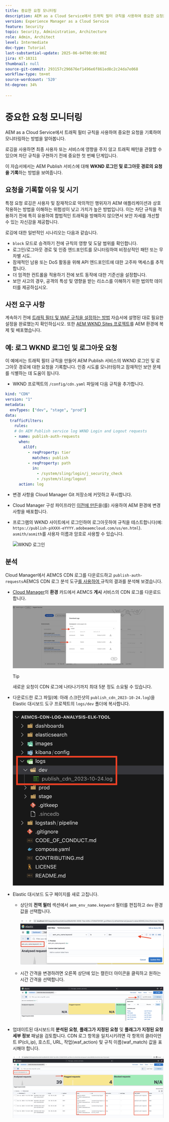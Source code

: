 ```yaml
---
title: 중요한 요청 모니터링
description: AEM as a Cloud Service에서 트래픽 필터 규칙을 사용하여 중요한 요청을 기록하여 모니터링하는 방법을 알아봅니다.
version: Experience Manager as a Cloud Service
feature: Security
topic: Security, Administration, Architecture
role: Admin, Architect
level: Intermediate
doc-type: Tutorial
last-substantial-update: 2025-06-04T00:00:00Z
jira: KT-18311
thumbnail: null
source-git-commit: 293157c296676ef1496e6f861ed8c2c24da7e068
workflow-type: tm+mt
source-wordcount: '520'
ht-degree: 34%

---
```


# 중요한 요청 모니터링

AEM as a Cloud Service에서 트래픽 필터 규칙을 사용하여 중요한 요청을 기록하여 모니터링하는 방법을 알아봅니다.

로깅을 사용하면 최종 사용자 또는 서비스에 영향을 주지 않고 트래픽 패턴을 관찰할 수 있으며 차단 규칙을 구현하기 전에 중요한 첫 번째 단계입니다.

이 자습서에서는 AEM Publish 서비스에 대해 **WKND 로그인 및 로그아웃 경로의 요청을 기록**&#x200B;하는 방법을 보여줍니다.

## 요청을 기록할 이유 및 시기

특정 요청 로깅은 사용자 및 잠재적으로 악의적인 행위자가 AEM 애플리케이션과 상호 작용하는 방법을 이해하는 위험성이 낮고 가치가 높은 방법입니다. 이는 차단 규칙을 적용하기 전에 특히 유용하여 합법적인 트래픽을 방해하지 않으면서 보안 자세를 개선할 수 있는 자신감을 제공합니다.

로깅에 대한 일반적인 시나리오는 다음과 같습니다.

- `block` 모드로 승격하기 전에 규칙의 영향 및 도달 범위를 확인합니다.
- 로그인/로그아웃 경로 및 인증 엔드포인트를 모니터링하여 비정상적인 패턴 또는 무차별 시도.
- 잠재적인 남용 또는 DoS 활동을 위해 API 엔드포인트에 대한 고주파 액세스를 추적합니다.
- 더 엄격한 컨트롤을 적용하기 전에 보트 동작에 대한 기준선을 설정합니다.
- 보안 사고의 경우, 공격의 특성 및 영향을 받는 리소스를 이해하기 위한 법의학 데이터를 제공하십시오.

## 사전 요구 사항

계속하기 전에 [트래픽 필터 및 WAF 규칙을 설정하는 방법](../setup.md) 자습서에 설명된 대로 필요한 설정을 완료했는지 확인하십시오. 또한 [AEM WKND Sites 프로젝트](https://github.com/adobe/aem-guides-wknd)를 AEM 환경에 복제 및 배포했습니다.

## 예: 로그 WKND 로그인 및 로그아웃 요청

이 예에서는 트래픽 필터 규칙을 만들어 AEM Publish 서비스의 WKND 로그인 및 로그아웃 경로에 대한 요청을 기록합니다. 인증 시도를 모니터링하고 잠재적인 보안 문제를 식별하는 데 도움이 됩니다.

- WKND 프로젝트의 `/config/cdn.yaml` 파일에 다음 규칙을 추가합니다.

```yaml
kind: "CDN"
version: "1"
metadata:
  envTypes: ["dev", "stage", "prod"]
data:
  trafficFilters:
    rules:
    # On AEM Publish service log WKND Login and Logout requests
    - name: publish-auth-requests
      when:
        allOf:
          - reqProperty: tier
            matches: publish
          - reqProperty: path
            in:
              - /system/sling/login/j_security_check
              - /system/sling/logout
      action: log   
```

- 변경 사항을 Cloud Manager Git 저장소에 커밋하고 푸시합니다.

- Cloud Manager 구성 파이프라인 [이전에 만든](../setup.md#deploy-rules-using-adobe-cloud-manager)을(를) 사용하여 AEM 환경에 변경 사항을 배포합니다.

- 프로그램의 WKND 사이트에서 로그인하여 로그아웃하여 규칙을 테스트합니다(예: `https://publish-pXXXX-eYYYY.adobeaemcloud.com/us/en.html`). `asmith/asmith`를 사용자 이름과 암호로 사용할 수 있습니다.

  ![WKND 로그인](../assets/how-to/wknd-login.png)

## 분석

Cloud Manager에서 AEMCS CDN 로그를 다운로드하고 `publish-auth-requests`AEMCS CDN 로그 분석 도구[를 사용하여 ](../setup.md#setup-the-elastic-dashboard-tool) 규칙의 결과를 분석해 보겠습니다.

- [Cloud Manager](https://my.cloudmanager.adobe.com/)의 **환경** 카드에서 AEMCS **게시** 서비스의 CDN 로그를 다운로드합니다.

  ![Cloud Manager CDN 로그 다운로드](../assets/how-to/cloud-manager-cdn-log-downloads.png)

  >[!TIP]
  >
  > 새로운 요청이 CDN 로그에 나타나기까지 최대 5분 정도 소요될 수 있습니다.

- 다운로드한 로그 파일(예: 아래 스크린샷의 `publish_cdn_2023-10-24.log`)을 Elastic 대시보드 도구 프로젝트의 `logs/dev` 폴더에 복사합니다.

  ![ELK 도구 로그 폴더](../assets/how-to/elk-tool-logs-folder.png)

- Elastic 대시보드 도구 페이지를 새로 고칩니다.
   - 상단의 **전역 필터** 섹션에서 `aem_env_name.keyword` 필터를 편집하고 `dev` 환경 값을 선택합니다.

     ![ELK 도구 전역 필터](../assets/how-to/elk-tool-global-filter.png)

   - 시간 간격을 변경하려면 오른쪽 상단에 있는 캘린더 아이콘을 클릭하고 원하는 시간 간격을 선택합니다.

     ![ELK 도구 시간 간격](../assets/how-to/elk-tool-time-interval.png)

- 업데이트된 대시보드의 **분석된 요청**, **플래그가 지정된 요청** 및 **플래그가 지정된 요청 세부 정보** 패널을 검토합니다. CDN 로그 항목을 일치시키려면 각 항목의 클라이언트 IP(cli_ip), 호스트, URL, 작업(waf_action) 및 규칙 이름(waf_match) 값을 표시해야 합니다.

  ![ELK 도구 대시보드](../assets/how-to/elk-tool-dashboard.png)

